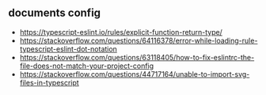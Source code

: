 

## documents config

- https://typescript-eslint.io/rules/explicit-function-return-type/
- https://stackoverflow.com/questions/64116378/error-while-loading-rule-typescript-eslint-dot-notation
- https://stackoverflow.com/questions/63118405/how-to-fix-eslintrc-the-file-does-not-match-your-project-config
- https://stackoverflow.com/questions/44717164/unable-to-import-svg-files-in-typescript
